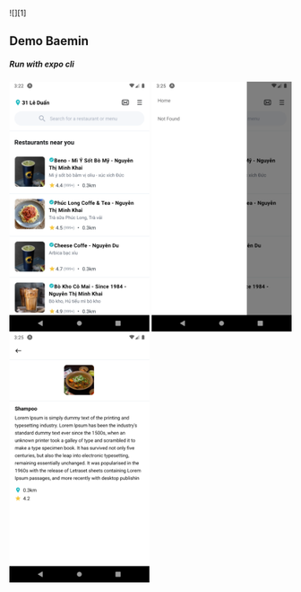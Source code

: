 ![][1]

## Demo Baemin

##### Run with expo cli

[<img src="src/assets/demo/01.png" width="250"/>](src/assets/demo/01.png)
[<img src="src/assets/demo/02.png" width="250"/>](src/assets/demo/02.png)
[<img src="src/assets/demo/03.png" width="250"/>](src/assets/demo/03.png)
